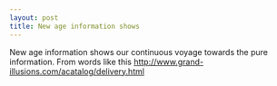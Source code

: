 ```yaml
---
layout: post
title: New age information shows
---
```

New age information shows our continuous voyage towards the pure information. From words like this http://www.grand-illusions.com/acatalog/delivery.html 
